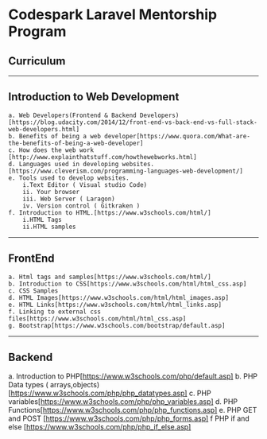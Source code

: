# Codespark Laravel Mentorship Program
## Curriculum
------
Introduction to Web Development
------
	a. Web Developers(Frontend & Backend Developers)[https://blog.udacity.com/2014/12/front-end-vs-back-end-vs-full-stack-web-developers.html]
	b. Benefits of being a web developer[https://www.quora.com/What-are-the-benefits-of-being-a-web-developer]
	c. How does the web work [http://www.explainthatstuff.com/howthewebworks.html]
	d. Languages used in developing websites.[https://www.cleverism.com/programming-languages-web-development/]
	e. Tools used to develop websites.
		i.Text Editor ( Visual studio Code)
		ii. Your browser
		iii. Web Server ( Laragon)
		iv. Version control ( Gitkraken )
	f. Introduction to HTML.[https://www.w3schools.com/html/]
		i.HTML Tags
		ii.HTML samples
-------
FrontEnd
-------
	a. Html tags and samples[https://www.w3schools.com/html/]
	b. Introduction to CSS[https://www.w3schools.com/html/html_css.asp]
	c. CSS Samples
	d. HTML Images[https://www.w3schools.com/html/html_images.asp]
	e. HTML Links[https://www.w3schools.com/html/html_links.asp]
	f. Linking to external css files[https://www.w3schools.com/html/html_css.asp]
	g. Bootstrap[https://www.w3schools.com/bootstrap/default.asp]
-------
Backend
-------
a. Introduction to PHP[https://www.w3schools.com/php/default.asp]
b. PHP Data types ( arrays,objects) [https://www.w3schools.com/php/php_datatypes.asp]
c. PHP variables[https://www.w3schools.com/php/php_variables.asp]
d. PHP Functions[https://www.w3schools.com/php/php_functions.asp]
e. PHP GET and POST [https://www.w3schools.com/php/php_forms.asp]
f PHP if and else [https://www.w3schools.com/php/php_if_else.asp]
